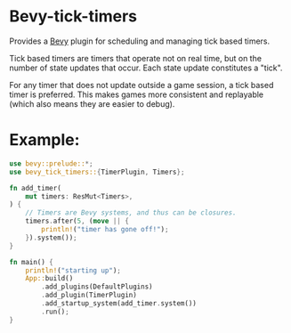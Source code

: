 # Bevy-tick-timers

Provides a [Bevy](https://bevyengine.org/) plugin for scheduling and managing tick based timers.

Tick based timers are timers that operate not on real time, but on the number of state updates
that occur. Each state update constitutes a "tick".

For any timer that does not update outside a game session, a tick based timer is preferred. This makes
games more consistent and replayable (which also means they are easier to debug).

# Example: 

```rust
use bevy::prelude::*;
use bevy_tick_timers::{TimerPlugin, Timers};

fn add_timer(
    mut timers: ResMut<Timers>,
) {
    // Timers are Bevy systems, and thus can be closures. 
    timers.after(5, (move || {
        println!("timer has gone off!");
    }).system());
}

fn main() {
    println!("starting up");
    App::build()
        .add_plugins(DefaultPlugins)
        .add_plugin(TimerPlugin)
        .add_startup_system(add_timer.system())
        .run();
}
```
